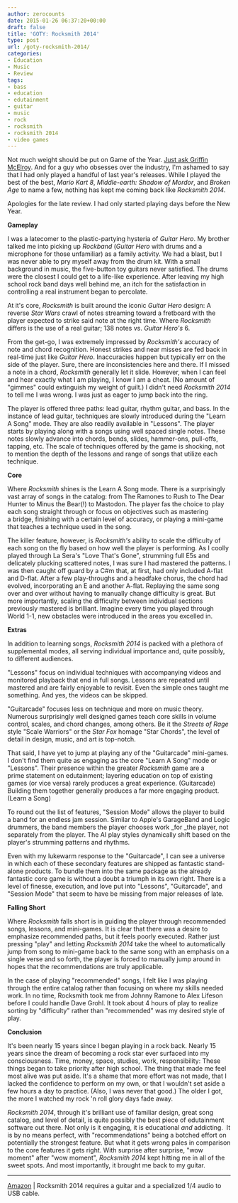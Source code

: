 ```yaml
---
author: zerocounts
date: 2015-01-26 06:37:20+00:00
draft: false
title: 'GOTY: Rocksmith 2014'
type: post
url: /goty-rocksmith-2014/
categories:
- Education
- Music
- Review
tags:
- bass
- education
- edutainment
- guitar
- music
- rock
- rocksmith
- rocksmith 2014
- video games
---
```


Not much weight should be put on Game of the Year. [Just ask Griffin McElroy](https://www.zerocounts.net/2015/01/06/kind-of-meaningless/). And for a guy who obsesses over the industry, I'm ashamed to say that I had only played a handful of last year's releases. While I played the best of the best, _Mario Kart 8_, _Middle-earth: Shadow of Mordor_, and _Broken Age_ to name a few, nothing has kept me coming back like _Rocksmith 2014_.

Apologies for the late review. I had only started playing days before the New Year.

**Gameplay**

I was a latecomer to the plastic-partying hysteria of _Guitar Hero_. My brother talked me into picking up _Rockband_ (_Guitar Hero_ with drums and a microphone for those unfamiliar) as a family activity. We had a blast, but I was never able to pry myself away from the drum kit. With a small background in music, the five-button toy guitars never satisfied. The drums were the closest I could get to a life-like experience. After leaving my high school rock band days well behind me, an itch for the satisfaction in controlling a real instrument began to percolate.

At it's core, _Rocksmith_ is built around the iconic _Guitar Hero_ design: A reverse _Star Wars_ crawl of notes streaming toward a fretboard with the player expected to strike said note at the right time. Where _Rocksmith_ differs is the use of a real guitar; 138 notes vs. _Guitar Hero's_ 6.

From the get-go, I was extremely impressed by _Rocksmith's_ accuracy of note and chord recognition. Honest strikes and near misses are fed back in real-time just like _Guitar Hero_. Inaccuracies happen but typically err on the side of the player. Sure, there are inconsistencies here and there. If I missed a note in a chord, _Rocksmith_ generally let it slide. However, when I can feel and hear exactly what I am playing, I know I am a cheat. (No amount of "gimmes" could extinguish my weight of guilt.) I didn't need _Rocksmith 2014_ to tell me I was wrong. I was just as eager to jump back into the ring.

The player is offered three paths: lead guitar, rhythm guitar, and bass. In the instance of lead guitar, techniques are slowly introduced during the "Learn A Song" mode. They are also readily available in "Lessons". The player starts by playing along with a songs using well spaced single notes. These notes slowly advance into chords, bends, slides, hammer-ons, pull-offs, tapping, etc. The scale of techniques offered by the game is shocking, not to mention the depth of the lessons and range of songs that utilize each technique.

**Core**

Where _Rocksmith_ shines is the Learn A Song mode. There is a surprisingly vast array of songs in the catalog: from The Ramones to Rush to The Dear Hunter to Minus the Bear(!) to Mastodon. The player fas the choice to play each song straight through or focus on objectives such as mastering a bridge, finishing with a certain level of accuracy, or playing a mini-game that teaches a technique used in the song.

The killer feature, however, is _Rocksmith's_ ability to scale the difficulty of each song on the fly based on how well the player is performing. As I coolly played through La Sera's "Love That's Gone", strumming full E5s and delicately plucking scattered notes, I was sure I had mastered the patterns. I was then caught off guard by a C#m that, at first, had only included A-flat and D-flat. After a few play-throughs and a headfake chorus, the chord had evolved, incorporating an E and another A-flat. Replaying the same song over and over without having to manually change difficulty is great. But more importantly, scaling the difficulty between individual sections previously mastered is brilliant. Imagine every time you played through World 1-1, new obstacles were introduced in the areas you excelled in.

**Extras**

In addition to learning songs, _Rocksmith 2014_ is packed with a plethora of supplemental modes, all serving individual importance and, quite possibly, to different audiences.

"Lessons" focus on individual techniques with accompanying videos and monitored playback that end in full songs. Lessons are repeated until mastered and are fairly enjoyable to revisit. Even the simple ones taught me something. And yes, the videos can be skipped.

"Guitarcade" focuses less on technique and more on music theory. Numerous surprisingly well designed games teach core skills in volume control, scales, and chord changes, among others. Be it the _Streets of Rage_ style "Scale Warriors" or the _Star Fox_ homage "Star Chords", the level of detail in design, music, and art is top-notch.

That said, I have yet to jump at playing any of the "Guitarcade" mini-games. I don't find them quite as engaging as the core "Learn A Song" mode or "Lessons". Their presence within the greater _Rocksmith_ game are a prime statement on edutainment; layering education on top of existing games (or vice versa) rarely produces a great experience. (Guitarcade) Building them together generally produces a far more engaging product. (Learn a Song)

To round out the list of features, "Session Mode" allows the player to build a band for an endless jam session. Similar to Apple's GarageBand and Logic drummers, the band members the player chooses work _for _the player, not separately from the player. The AI play styles dynamically shift based on the player's strumming patterns and rhythms.

Even with my lukewarm response to the "Guitarcade", I can see a universe in which each of these secondary features are shipped as fantastic stand-alone products. To bundle them into the same package as the already fantastic core game is without a doubt a triumph in its own right. There is a level of finesse, execution, and love put into "Lessons", "Guitarcade", and "Session Mode" that seem to have be missing from major releases of late.

**Falling Short**

Where _Rocksmith_ falls short is in guiding the player through recommended songs, lessons, and mini-games. It is clear that there was a desire to emphasize recommended paths, but it feels poorly executed. Rather just pressing "play" and letting _Rocksmith 2014_ take the wheel to automatically jump from song to mini-game back to the same song with an emphasis on a single verse and so forth, the player is forced to manually jump around in hopes that the recommendations are truly applicable.

In the case of playing "recommended" songs, I felt like I was playing through the entire catalog rather than focusing on where my skills needed work. In no time, Rocksmith took me from Johnny Ramone to Alex Lifeson before I could handle Dave Grohl. It took about 4 hours of play to realize sorting by "difficulty" rather than "recommended" was my desired style of play.

**Conclusion**

It's been nearly 15 years since I began playing in a rock back. Nearly 15 years since the dream of becoming a rock star ever surfaced into my consciousness. Time, money, space, studies, work, responsibility: These things began to take priority after high school. The thing that made me feel most alive was put aside. It's a shame that more effort was not made, that I lacked the confidence to perform on my own, or that I wouldn't set aside a few hours a day to practice. (Also, I was never that good.) The older I got, the more I watched my rock 'n roll glory days fade away.

_Rocksmith 2014_, through it's brilliant use of familiar design, great song catalog, and level of detail, is quite possibly the best piece of edutainment software out there. Not only is it engaging, it is educational _and_ addicting.  It is by no means perfect, with "recommendations" being a botched effort on potentially the strongest feature. But what it gets wrong pales in comparison to the core features it gets right. With surprise after surprise, "wow moment" after "wow moment", _Rocksmith 2014_ kept hitting me in all of the sweet spots. And most importantly, it brought me back to my guitar.



* * *



[Amazon](http://www.amazon.com/gp/product/B00D6PTMHI/ref=as_li_tl?ie=UTF8&camp=1789&creative=390957&creativeASIN=B00D6PTMHI&linkCode=as2&tag=tpv07-20&linkId=M45L453SGZHIIV4M) | Rocksmith 2014 requires a guitar and a specialized 1/4 audio to USB cable.
